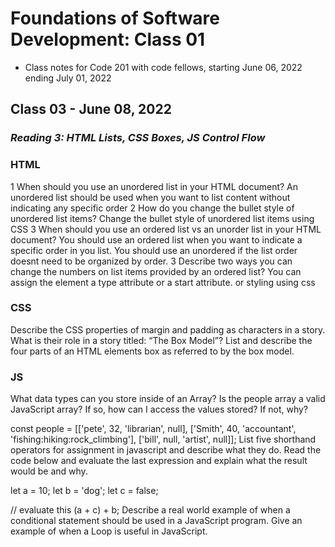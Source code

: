 # Foundations of Software Development: Class 01

* Class notes for Code 201 with code fellows, starting June 06, 2022 ending July 01, 2022

## Class 03 - June 08, 2022

### *Reading 3: HTML Lists, CSS Boxes, JS Control Flow*

### HTML

1 When should you use an unordered list in your HTML document?
An unordered list should be used when you want to list content without indicating any specific order
2 How do you change the bullet style of unordered list items?
Change the bullet style of unordered list items using CSS
3 When should you use an ordered list vs an unorder list in your HTML document?
You should use an ordered list when you want to indicate a specific order in you list. You should use an unordered if the list order doesnt need to be organized by order.
3 Describe two ways you can change the numbers on list items provided by an ordered list?
You can assign the element a type attribute or a start attribute. or styling using css

### CSS

Describe the CSS properties of margin and padding as characters in a story. What is their role in a story titled: “The Box Model”?
List and describe the four parts of an HTML elements box as referred to by the box model.

### JS

What data types can you store inside of an Array?
Is the people array a valid JavaScript array? If so, how can I access the values stored? If not, why?

 const people = [['pete', 32, 'librarian', null], ['Smith', 40, 'accountant', 'fishing:hiking:rock_climbing'], ['bill', null, 'artist', null]];
List five shorthand operators for assignment in javascript and describe what they do.
Read the code below and evaluate the last expression and explain what the result would be and why.

 let a = 10;
 let b = 'dog';
 let c = false;

 // evaluate this
 (a + c) + b;
Describe a real world example of when a conditional statement should be used in a JavaScript program.
Give an example of when a Loop is useful in JavaScript.